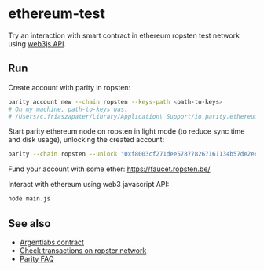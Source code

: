 # ethereum-test

Try an interaction with smart contract in ethereum ropsten test network using [web3js API](https://github.com/ethereum/web3.js/).

## Run

Create account with parity in ropsten:

```sh
parity account new --chain ropsten --keys-path <path-to-keys>
# On my machine, path-to-keys was:
# /Users/c.friaszapater/Library/Application\ Support/io.parity.ethereum/keys
```

Start parity ethereum node on ropsten in light mode (to reduce sync time and disk usage), unlocking the created account:

```sh
parity --chain ropsten --unlock "0xf8003cf271dee578778267161134b57de2ecb240" --password pwd.txt --bootnodes "enode://6332792c4a00e3e4ee0926ed89e0d27ef985424d97b6a45bf0f23e51f0dcb5e66b875777506458aea7af6f9e4ffb69f43f3778ee73c81ed9d34c51c4b16b0b0f@52.232.243.152:30303,enode://94c15d1b9e2fe7ce56e458b9a3b672ef11894ddedd0c6f247e0f1d3487f52b66208fb4aeb8179fce6e3a749ea93ed147c37976d67af557508d199d9594c35f09@192.81.208.223:30303" --light
```

Fund your account with some ether: <https://faucet.ropsten.be/>

Interact with ethereum using web3 javascript API:

```sh
node main.js
```

## See also

- [Argentlabs contract](https://github.com/argentlabs/application)
- [Check transactions on ropster network](https://ropsten.etherscan.io/)
- [Parity FAQ](https://wiki.parity.io/FAQ)